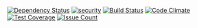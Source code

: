 [![Dependency Status](https://gemnasium.com/badges/github.com/presidential-innovation-fellows/dap-guide.svg)](https://gemnasium.com/github.com/presidential-innovation-fellows/dap-guide)
[![security](https://hakiri.io/github/presidential-innovation-fellows/dap-guide/master.svg)](https://hakiri.io/github/presidential-innovation-fellows/dap-guide/master)
[![Build Status](https://travis-ci.org/presidential-innovation-fellows/dap-guide.svg?branch=master)](https://travis-ci.org/presidential-innovation-fellows/dap-guide)
[![Code Climate](https://codeclimate.com/github/presidential-innovation-fellows/dap-guide/badges/gpa.svg)](https://codeclimate.com/github/presidential-innovation-fellows/dap-guide)
[![Test Coverage](https://codeclimate.com/github/presidential-innovation-fellows/dap-guide/badges/coverage.svg)](https://codeclimate.com/github/presidential-innovation-fellows/dap-guide/coverage)
[![Issue Count](https://codeclimate.com/github/presidential-innovation-fellows/dap-guide/badges/issue_count.svg)](https://codeclimate.com/github/presidential-innovation-fellows/dap-guide)
